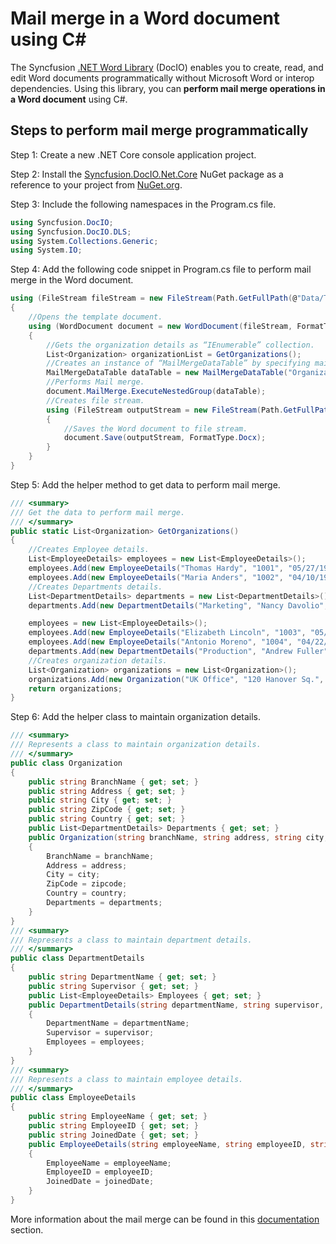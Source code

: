 # Mail merge in a Word document using C#

The Syncfusion [.NET Word Library](https://www.syncfusion.com/document-processing/word-framework/net/word-library) (DocIO) enables you to create, read, and edit Word documents programmatically without Microsoft Word or interop dependencies. Using this library, you can **perform mail merge operations in a Word document** using C#.

## Steps to perform mail merge programmatically

Step 1: Create a new .NET Core console application project.

Step 2: Install the [Syncfusion.DocIO.Net.Core](https://www.nuget.org/packages/Syncfusion.DocIO.Net.Core) NuGet package as a reference to your project from [NuGet.org](https://www.nuget.org/).

Step 3: Include the following namespaces in the Program.cs file.

```csharp
using Syncfusion.DocIO; 
using Syncfusion.DocIO.DLS;
using System.Collections.Generic;
using System.IO; 
```

Step 4: Add the following code snippet in Program.cs file to perform mail merge in the Word document.

```csharp
using (FileStream fileStream = new FileStream(Path.GetFullPath(@"Data/Template.docx"), FileMode.Open, FileAccess.ReadWrite))
{
    //Opens the template document.
    using (WordDocument document = new WordDocument(fileStream, FormatType.Docx))
    {
        //Gets the organization details as “IEnumerable” collection.
        List<Organization> organizationList = GetOrganizations();
        //Creates an instance of “MailMergeDataTable” by specifying mail merge group name and “IEnumerable” collection.
        MailMergeDataTable dataTable = new MailMergeDataTable("Organizations", organizationList);
        //Performs Mail merge.
        document.MailMerge.ExecuteNestedGroup(dataTable);
        //Creates file stream.
        using (FileStream outputStream = new FileStream(Path.GetFullPath(@"Output/Result.docx"), FileMode.Create, FileAccess.ReadWrite))
        {
            //Saves the Word document to file stream.
            document.Save(outputStream, FormatType.Docx);
        }
    }
}
```

Step 5: Add the helper method to get data to perform mail merge.

```csharp
/// <summary>
/// Get the data to perform mail merge.
/// </summary>
public static List<Organization> GetOrganizations()
{
    //Creates Employee details.
    List<EmployeeDetails> employees = new List<EmployeeDetails>();
    employees.Add(new EmployeeDetails("Thomas Hardy", "1001", "05/27/1996"));
    employees.Add(new EmployeeDetails("Maria Anders", "1002", "04/10/1998"));
    //Creates Departments details.
    List<DepartmentDetails> departments = new List<DepartmentDetails>();
    departments.Add(new DepartmentDetails("Marketing", "Nancy Davolio", employees));

    employees = new List<EmployeeDetails>();
    employees.Add(new EmployeeDetails("Elizabeth Lincoln", "1003", "05/15/1996"));
    employees.Add(new EmployeeDetails("Antonio Moreno", "1004", "04/22/1996"));
    departments.Add(new DepartmentDetails("Production", "Andrew Fuller", employees));
    //Creates organization details.
    List<Organization> organizations = new List<Organization>();
    organizations.Add(new Organization("UK Office", "120 Hanover Sq.", "London", "WX1 6LT", "UK", departments));
    return organizations;
}
```

Step 6: Add the helper class to maintain organization details.

```csharp
/// <summary>
/// Represents a class to maintain organization details.
/// </summary>
public class Organization
{
    public string BranchName { get; set; }
    public string Address { get; set; }
    public string City { get; set; }
    public string ZipCode { get; set; }
    public string Country { get; set; }
    public List<DepartmentDetails> Departments { get; set; }
    public Organization(string branchName, string address, string city, string zipcode, string country, List<DepartmentDetails> departments)
    {
        BranchName = branchName;
        Address = address;
        City = city;
        ZipCode = zipcode;
        Country = country;
        Departments = departments;
    }
}
/// <summary>
/// Represents a class to maintain department details.
/// </summary>
public class DepartmentDetails
{
    public string DepartmentName { get; set; }
    public string Supervisor { get; set; }
    public List<EmployeeDetails> Employees { get; set; }
    public DepartmentDetails(string departmentName, string supervisor, List<EmployeeDetails> employees)
    {
        DepartmentName = departmentName;
        Supervisor = supervisor;
        Employees = employees;
    }
}
/// <summary>
/// Represents a class to maintain employee details.
/// </summary>
public class EmployeeDetails
{
    public string EmployeeName { get; set; }
    public string EmployeeID { get; set; }
    public string JoinedDate { get; set; }
    public EmployeeDetails(string employeeName, string employeeID, string joinedDate)
    {
        EmployeeName = employeeName;
        EmployeeID = employeeID;
        JoinedDate = joinedDate;
    }
}
```

More information about the mail merge can be found in this [documentation](https://help.syncfusion.com/file-formats/docio/working-with-mailmerge) section.